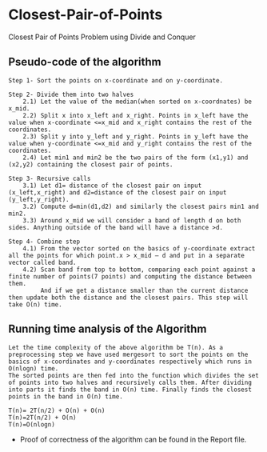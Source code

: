 # Closest-Pair-of-Points
Closest Pair of Points Problem using Divide and Conquer

## Pseudo-code of the algorithm

    Step 1- Sort the points on x-coordinate and on y-coordinate.

    Step 2- Divide them into two halves
        2.1) Let the value of the median(when sorted on x-coordnates) be x_mid.
        2.2) Split x into x_left and x_right. Points in x_left have the value when x-coordinate <=x_mid and x_right contains the rest of the coordinates.
        2.3) Split y into y_left and y_right. Points in y_left have the value when y-coordinate <=x_mid and y_right contains the rest of the coordinates.
        2.4) Let min1 and min2 be the two pairs of the form (x1,y1) and (x2,y2) containing the closest pair of points.

    Step 3- Recursive calls
        3.1) Let d1= distance of the closest pair on input (x_left,x_right) and d2=distance of the closest pair on input (y_left,y_right).
        3.2) Compute d=min(d1,d2) and similarly the closest pairs min1 and min2.
        3.3) Around x_mid we will consider a band of length d on both sides. Anything outside of the band will have a distance >d.

    Step 4- Combine step
        4.1) From the vector sorted on the basics of y-coordinate extract all the points for which point.x > x_mid – d and put in a separate vector called band.
        4.2) Scan band from top to bottom, comparing each point against a finite number of points(7 points) and computing the distance between them. 
             And if we get a distance smaller than the current distance then update both the distance and the closest pairs. This step will take O(n) time.

## Running time analysis of the Algorithm
    Let the time complexity of the above algorithm be T(n). As a preprocessing step we have used mergesort to sort the points on the basics of x-coordinates and y-coordinates respectively which runs in O(nlogn) time.
    The sorted points are then fed into the function which divides the set of points into two halves and recursively calls them. After dividing into parts it finds the band in O(n) time. Finally finds the closest points in the band in O(n) time.
    
    T(n)= 2T(n/2) + O(n) + O(n)
    T(n)=2T(n/2) + O(n)
    T(n)=O(nlogn)


- Proof of correctness of the algorithm can be found in the Report file.

